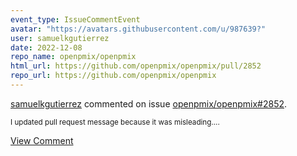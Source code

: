 ```yaml
---
event_type: IssueCommentEvent
avatar: "https://avatars.githubusercontent.com/u/987639?"
user: samuelkgutierrez
date: 2022-12-08
repo_name: openpmix/openpmix
html_url: https://github.com/openpmix/openpmix/pull/2852
repo_url: https://github.com/openpmix/openpmix
---
```


<a href='https://github.com/samuelkgutierrez' target='_blank'>samuelkgutierrez</a> commented on issue <a href='https://github.com/openpmix/openpmix/pull/2852' target='_blank'>openpmix/openpmix#2852</a>.

<small>I updated pull request message because it was misleading....</small>

<a href='https://github.com/openpmix/openpmix/pull/2852' target='_blank'>View Comment</a>